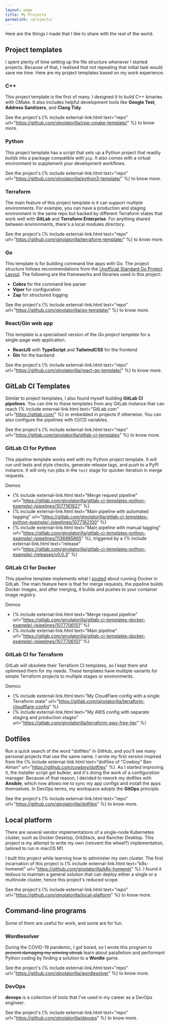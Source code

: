 ```yaml
---
layout: page
title: My Projects
permalink: /projects/
---
```


Here are the things I made that I like to share with the rest of the world.

## Project templates

I spent plenty of time setting up the file structure whenever I started projects. Because of that, I realised that not
repeating that initial task would save me time. Here are my project templates based on my work experience.

### C++

This project template is the first of many. I designed it to build C++ binaries with CMake. It also includes helpful
development tools like **Google Test**, **Address Sanitizers**, and **Clang Tidy**.

See the project's {% include external-link.html text="repo" url="https://github.com/ginolatorilla/cpp-cmake-template/" %} to know more.

### Python

This project template has a script that sets up a Python project that readily builds into a package compatible with `pip`.
It also comes with a virtual environment to supplement your development workflows.

See the project's {% include external-link.html text="repo" url="https://github.com/ginolatorilla/python3-template/" %} to know more.

### Terraform

The main feature of this project template is it can support multiple environments. For example, you can have
a production and staging environment in the same repo but backed by different Terraform states
that work well with **GitLab** and **Terraform Enterprise**. For anything shared between environments, there's a local modules directory.

See the project's {% include external-link.html text="repo" url="https://github.com/ginolatorilla/terraform-template/" %} to know more.

### Go

This template is for building command line apps with Go. The project structure follows recommendations from the
[Unofficial Standard Go Project Layout](https://github.com/golang-standards/project-layout). The following are the
frameworks and libraries used in this project:

- **Cobra** for the command line parser
- **Viper** for configuration
- **Zap** for structured logging

See the project's {% include external-link.html text="repo" url="https://github.com/ginolatorilla/go-template/" %} to know more.

### React/Gin web app

This template is a specialised version of the _Go project template_ for a single-page web application.

- **ReactJS** with **TypeScript** and **TailwindCSS** for the frontend
- **Gin** for the backend

See the project's {% include external-link.html text="repo" url="https://github.com/ginolatorilla/react-go-template/" %} to know more.

## GitLab CI Templates

Similar to project templates, I also found myself building **GitLab CI pipelines**. You can link to these templates from any
GitLab instance that can reach {% include external-link.html text="GitLab.com" url="https://gitlab.com/" %} or embedded in projects if otherwise.
You can also configure the pipelines with CI/CD variables.

See the project's {% include external-link.html text="repo" url="https://gitlab.com/ginolatorilla/gitlab-ci-templates" %} to know more.

### GitLab CI for Python

This pipeline template works well with my Python project template. It will run unit tests and style checks, generate release tags,
and push to a PyPI instance. It will only run jobs in the `test` stage for quicker iteration in merge requests.

Demos:

- {% include external-link.html text="Merge request pipeline" url="https://gitlab.com/ginolatorilla/gitlab-ci-templates-python-example/-/pipelines/1077161927" %}
- {% include external-link.html text="Main pipeline with automated tagging" url="https://gitlab.com/ginolatorilla/gitlab-ci-templates-python-example/-/pipelines/1077162100" %}
- {% include external-link.html text="Main pipeline with manual tagging" url="https://gitlab.com/ginolatorilla/gitlab-ci-templates-python-example/-/pipelines/1136995865" %}, triggered by a
  {% include external-link.html text="release" url="https://gitlab.com/ginolatorilla/gitlab-ci-templates-python-example/-/releases/v0.0.3" %}

### GitLab CI for Docker

This pipeline template implements what I [posted](/2024/06/16/run-docker-in-gitlab-docker-executor) about running Docker in GitLab.
The main feature here is that for merge requests, the pipeline builds Docker images, and after merging, it builds and
pushes to your container image registry.

Demos:

- {% include external-link.html text="Merge request pipeline" url="https://gitlab.com/ginolatorilla/gitlab-ci-templates-docker-example/-/pipelines/1077706151" %}
- {% include external-link.html text="Main pipeline" url="https://gitlab.com/ginolatorilla/gitlab-ci-templates-docker-example/-/pipelines/1077706151" %}

### GitLab CI for Terraform

GitLab will obsolete their Terraform CI templates, so I kept them and optimised them for my needs. These templates have
multiple variants for simple Terraform projects to multiple stages or environments.

Demos:

- {% include external-link.html text="My CloudFlare config with a single Terraform state" url="https://gitlab.com/ginolatorilla/terraform-cloudflare-config" %}
- {% include external-link.html text="My AWS config with separate staging and production stages" url="https://gitlab.com/ginolatorilla/terraform-aws-free-tier" %}

## Dotfiles

Run a quick search of the word "dotfiles" in GitHub, and you'll see many personal projects that use the same name.
I wrote my first version inspired from the {% include external-link.html text="dotfiles of \"Cowboy\" Ben Alman" url="https://github.com/cowboy/dotfiles" %}.
As I started improving it, the installer script got bulkier, and it's doing the work of a configuration manager.
Because of that reason, I decided to rework my dotfiles with **Ansible**, which now allows me to sync my app configs
and install the apps themselves. In DevOps terms, my workspace adopts the **GitOps** principle.

See the project's {% include external-link.html text="repo" url="https://github.com/ginolatorilla/dotfiles" %} to know more.

## Local platform

There are several vendor implementations of a single-node Kubernetes cluster, such as Docker Desktop, OrbStack, and Rancher Desktop.
This project is my attempt to write my own (reinvent the wheel?) implementation, tailored to run in macOS M1.

I built this project while learning how to administer my own cluster. The first incarnation of this project is
{% include external-link.html text="k8s-homenet" url="https://github.com/ginolatorilla/k8s-homenet" %}. I found it
tedious to maintain a general solution that can deploy either a single or a multinode cluster, hence this project's
reduced scope.

See the project's {% include external-link.html text="repo" url="https://github.com/ginolatorilla/local-platform" %} to know more.

## Command-line programs

Some of them are useful for work, and some are for fun.

### Wordlesolver

During the COVID-19 pandemic, I got bored, so I wrote this program to ~~prevent damaging my winning streak~~ learn
about parallelism and performant Python coding by finding a solution to a **Wordle** game.

See the project's {% include external-link.html text="repo" url="https://github.com/ginolatorilla/wordlesolver" %} to know more.

### DevOps

**devops** is a collection of tools that I've used in my career as a DevOps engineer.

See the project's {% include external-link.html text="repo" url="https://github.com/ginolatorilla/devops" %} to know more.
